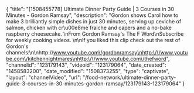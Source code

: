 {
    "title": "[1508455778] Ultimate Dinner Party Guide | 3 Courses in 30 Minutes - Gordon Ramsay",
    "description": "Gordon shows Carol how to make 3 brilliantly simple dishes in just 30 minutes, serving up ceviche of salmon, chicken with cr\u00e8me fraiche and capers and a no-bake raspberry cheesecake. \nFrom Gordon Ramsay's The F Word\nSubscribe for weekly cooking videos. \n\nIf you liked this clip check out the rest of Gordon's channels:\n\nhttp:\/\/www.youtube.com\/gordonramsay\nhttp:\/\/www.youtube.com\/kitchennightmares\nhttp:\/\/www.youtube.com\/thefword",
    "channelid": "123179143",
    "videoid": "123179064",
    "date_created": "1458583200",
    "date_modified": "1508373255",
    "type": "captivate",
    "layout": "channelVideo",
    "url": "\/food-network\/ultimate-dinner-party-guide-3-courses-in-30-minutes-gordon-ramsay\/123179143-123179064"
}